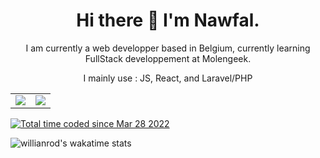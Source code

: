 <h1 align="center">Hi there 👋 I'm Nawfal.</h1>

<p align="center">I am currently a web developper based in Belgium, currently learning FullStack developpement at Molengeek.</p>


<p align="center">I mainly use : JS, React, and Laravel/PHP</p>

<table>
  <tr>
    <td valign="top"><img src="https://github-readme-stats.vercel.app/api?username=Nelnaji&count_private=true&theme=onedark&show_icons=true"></td>
    <td valign="center"><img src="https://github-readme-stats.vercel.app/api/top-langs/?username=Nelnaji&theme=onedark&layout=compact"></td>
  </tr>
</table>

<a href="https://wakatime.com/@813be282-d926-46eb-b838-14e9565e0803"><img src="https://wakatime.com/badge/user/813be282-d926-46eb-b838-14e9565e0803.svg" alt="Total time coded since Mar 28 2022" /></a>

![willianrod's wakatime stats](https://github-readme-stats.vercel.app/api/wakatime?username=Elkna&theme=bear&layout=compact)

